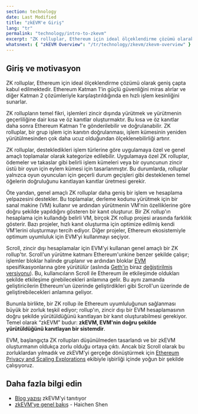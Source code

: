 ```yaml
---
section: technology
date: Last Modified
title: "zkEVM'e Giriş"
lang: "tr"
permalink: "technology/intro-to-zkevm"
excerpt: "ZK rolluplar, Ethereum için ideal ölçeklendirme çözümü olarak geniş çapta kabul edilmektedir."
whatsnext: { "zkEVM Overview": "/tr/technology/zkevm/zkevm-overview" }
---
```


## Giriş ve motivasyon

ZK rolluplar, Ethereum için ideal ölçeklendirme çözümü olarak geniş çapta kabul edilmektedir. Ethereum Katman 1'in güçlü güvenliğini miras alırlar ve diğer Katman 2 çözümleriyle karşılaştırıldığında en hızlı işlem kesinliğini sunarlar.

ZK rollupların temel fikri, işlemleri zincir dışında yürütmek ve yürütmenin geçerliliğine dair kısa ve öz kanıtlar oluşturmaktır. Bu kısa ve öz kanıtlar daha sonra Ethereum Katman 1'e gönderilebilir ve doğrulanabilir. ZK rolluplar, bir grup işlem için kanıtın doğrulanması, işlem kümesinin yeniden yürütülmesinden çok daha ucuz olduğundan ölçeklenebilirliği artırır.

ZK rolluplar, destekledikleri işlem türlerine göre uygulamaya özel ve genel amaçlı toplamalar olarak kategorize edilebilir. Uygulamaya özel ZK rolluplar, ödemeler ve takaslar gibi belirli işlem kümeleri veya bir oyuncunun zincir üstü bir oyun için eylem kümesi için tasarlanmıştır. Bu durumlarda, rolluplar yalnızca oyun oyuncuları için geçerli durum geçişleri gibi desteklenen temel öğelerin doğruluğunu kanıtlayan kanıtlar üretmesi gerekir.

Öte yandan, genel amaçlı ZK rolluplar daha geniş bir işlem ve hesaplama yelpazesini destekler. Bu toplamalar, derleme kodunu yürütmek için bir sanal makine (VM) kullanır ve ardından yürütmenin VM'nin özelliklerine göre doğru şekilde yapıldığını gösteren bir kanıt oluşturur. Bir ZK rollup'ın hesaplama için kullandığı belirli VM, birçok ZK rollup projesi arasında farklılık gösterir. Bazı projeler, hızlı kanıt oluşturma için optimize edilmiş kendi VM'lerini oluşturmayı tercih ediyor. Diğer projeler, Ethereum ekosistemiyle optimum uyumluluk için EVM'yi kullanmayı seçiyor.

Scroll, zincir dışı hesaplamalar için EVM'yi kullanan genel amaçlı bir ZK rollup'tır. Scroll'un yürütme katmanı Ethereum'unkine benzer şekilde çalışır; işlemler bloklar halinde gruplanır ve ardından bloklar [EVM](https://ethereum.org/en/developers/docs/evm/) spesifikasyonlarına göre yürütülür (aslında [Geth'in](https://geth.ethereum.org/) biraz [değiştirilmiş versiyonu](https://github.com/scroll-tech/go-ethereum)). Bu, kullanıcıların Scroll ile Ethereum ile etkileşimde oldukları şekilde etkileşime girebilecekleri anlamına gelir. Bu aynı zamanda geliştiricilerin Ethereum'un üzerinde geliştirdikleri gibi Scroll'un üzerinde de geliştirebilecekleri anlamına geliyor.

Bununla birlikte, bir ZK rollup ile Ethereum uyumluluğunun sağlanması büyük bir zorluk teşkil ediyor; rollup'ın, zincir dışı bir EVM hesaplamasının doğru şekilde yürütüldüğünü kanıtlayan bir kanıt oluşturabilmesi gerekiyor. Temel olarak “zkEVM” budur: **zkEVM, EVM'nin doğru şekilde yürütüldüğünü kanıtlayan bir sistemdir**.

EVM, başlangıçta ZK rollupları düşünülmeden tasarlandı ve bir zkEVM oluşturmanın oldukça zorlu olduğu ortaya çıktı. Ancak biz Scroll olarak bu zorluklardan yılmadık ve zkEVM'yi gerçeğe dönüştürmek için [Ethereum Privacy and Scaling Explorations](https://appliedzkp.org/) ekibiyle işbirliği içinde yoğun bir şekilde çalışıyoruz.

## Daha fazla bilgi edin

- [Blog yazısı](https://scroll.io/blog/zkEVM) zkEVM'yi tanıtıyor
- [zkEVM'ye genel bakış](https://youtu.be/NHwd-gJ8xg4) - Haichen Shen
